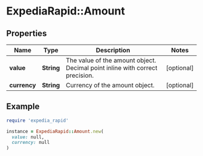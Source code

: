 # ExpediaRapid::Amount

## Properties

| Name | Type | Description | Notes |
| ---- | ---- | ----------- | ----- |
| **value** | **String** | The value of the amount object. Decimal point inline with correct precision. | [optional] |
| **currency** | **String** | Currency of the amount object. | [optional] |

## Example

```ruby
require 'expedia_rapid'

instance = ExpediaRapid::Amount.new(
  value: null,
  currency: null
)
```

